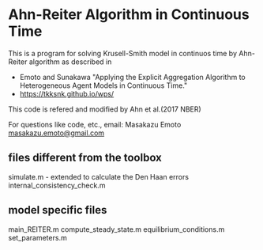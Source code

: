 # Ahn-Reiter Algorithm in Continuous Time

This is a program for solving Krusell-Smith model in continuos time by Ahn-Reiter algorithm as described in

* Emoto and Sunakawa "Applying the Explicit Aggregation Algorithm to Heterogeneous Agent Models in Continuous Time."
* https://tkksnk.github.io/wps/

This code is refered and modified by Ahn et al.(2017 NBER)

For questions like code, etc., email: Masakazu Emoto <masakazu.emoto@gmail.com>

## files different from the toolbox
simulate.m - extended to calculate the Den Haan errors
internal_consistency_check.m

## model specific files
main_REITER.m
compute_steady_state.m
equilibrium_conditions.m
set_parameters.m
